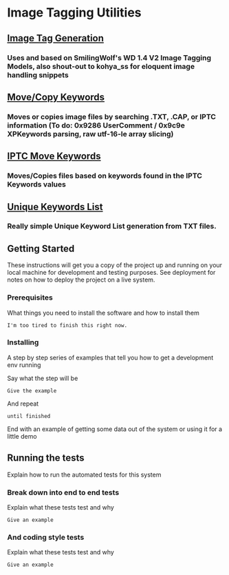 # Image Tagging Utilities

## [Image Tag Generation](https://github.com/Daemon0ps/Dataset_Utilities/blob/main/Image_Tagging/sw_wd_tagger.py)

   ### Uses and based on SmilingWolf's WD 1.4 V2 Image Tagging Models, also shout-out to kohya_ss for eloquent image handling snippets

## [Move/Copy Keywords](https://github.com/Daemon0ps/Dataset_Utilities/blob/main/Image_Tagging/keyword_move_copy.py)

   ### Moves or copies image files by searching .TXT, .CAP, or IPTC information (To do: 0x9286 UserComment / 0x9c9e XPKeywords parsing, raw utf-16-le array slicing)

## [IPTC Move Keywords](https://github.com/Daemon0ps/Dataset_Utilities/blob/main/Image_Tagging/iptc_move_keywords.py)

   ### Moves/Copies files based on keywords found in the IPTC Keywords values

## [Unique Keywords List](https://github.com/Daemon0ps/Dataset_Utilities/blob/main/Image_Tagging/unique_keywords_list.py)

   ### Really simple Unique Keyword List generation from TXT files.


## Getting Started

These instructions will get you a copy of the project up and running on your local machine for development and testing purposes. See deployment for notes on how to deploy the project on a live system.

### Prerequisites

What things you need to install the software and how to install them

```
I'm too tired to finish this right now.
```

### Installing

A step by step series of examples that tell you how to get a development env running

Say what the step will be

```
Give the example
```

And repeat

```
until finished
```

End with an example of getting some data out of the system or using it for a little demo

## Running the tests

Explain how to run the automated tests for this system

### Break down into end to end tests

Explain what these tests test and why

```
Give an example
```

### And coding style tests

Explain what these tests test and why

```
Give an example
```


